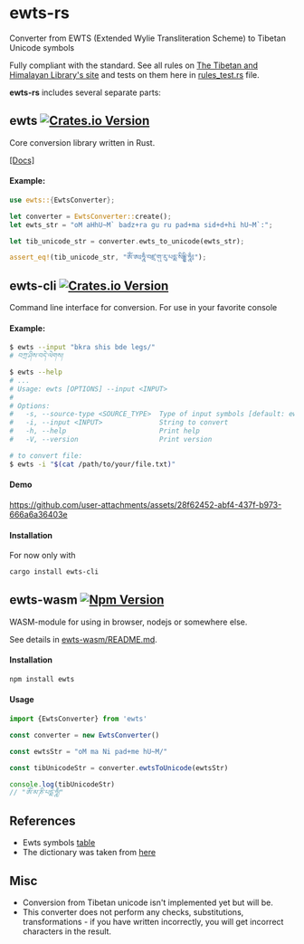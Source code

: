 # ewts-rs

Converter from EWTS (Extended Wylie Transliteration Scheme) to Tibetan Unicode symbols

Fully compliant with the standard. See all rules on
[The Tibetan and Himalayan Library's site](https://www.thlib.org/reference/transliteration/#!essay=/thl/ewts/rules/) 
and tests on them here in [rules_test.rs](https://github.com/emgyrz/ewts-rs/blob/master/ewts/src/rules_test.rs) file.

**ewts-rs** includes several separate parts:

## ewts [![Crates.io Version](https://img.shields.io/crates/v/ewts)](https://crates.io/crates/ewts)
Core conversion library written in Rust.

[\[Docs\]](https://docs.rs/ewts/latest/ewts/)

#### Example:
```rust
use ewts::{EwtsConverter};

let converter = EwtsConverter::create();
let ewts_str = "oM aHhU~M` badz+ra gu ru pad+ma sid+d+hi hU~M`:";

let tib_unicode_str = converter.ewts_to_unicode(ewts_str);

assert_eq!(tib_unicode_str, "ཨོཾ་ཨཿཧཱུྂ་བཛྲ་གུ་རུ་པདྨ་སིདྡྷི་ཧཱུྂ༔");
```

## ewts-cli [![Crates.io Version](https://img.shields.io/crates/v/ewts-cli)](https://crates.io/crates/ewts-cli)
Command line interface for conversion. For use in your favorite console 

#### Example:
```sh
$ ewts --input "bkra shis bde legs/"
# བཀྲ་ཤིས་བདེ་ལེགས།

$ ewts --help
# ...
# Usage: ewts [OPTIONS] --input <INPUT>
# 
# Options:
#   -s, --source-type <SOURCE_TYPE>  Type of input symbols [default: ewts] [possible values: ewts, unicode]
#   -i, --input <INPUT>              String to convert
#   -h, --help                       Print help
#   -V, --version                    Print version

# to convert file:
$ ewts -i "$(cat /path/to/your/file.txt)"
```


#### Demo
https://github.com/user-attachments/assets/28f62452-abf4-437f-b973-666a6a36403e


#### Installation
For now only with
```sh
cargo install ewts-cli
```


## ewts-wasm [![Npm Version](https://img.shields.io/npm/v/ewts)](https://www.npmjs.com/package/ewts)
WASM-module for using in browser, nodejs or somewhere else.

See details in [ewts-wasm/README.md](https://github.com/emgyrz/ewts-rs/tree/master/ewts-wasm).

#### Installation
```sh
npm install ewts
```

#### Usage
```javascript
import {EwtsConverter} from 'ewts'

const converter = new EwtsConverter()

const ewtsStr = "oM ma Ni pad+me hU~M/"

const tibUnicodeStr = converter.ewtsToUnicode(ewtsStr)

console.log(tibUnicodeStr)
// "ཨོཾ་མ་ཎི་པདྨེ་ཧཱུྃ།"

```



## References
- Ewts symbols [table](https://www.thlib.org/reference/transliteration/#!essay=/thl/ewts/tables/)
- The dictionary was taken from [here](https://github.com/rogerespel/ewts-js/blob/main/src/EwtsConverter.mjs)

## Misc
- Conversion from Tibetan unicode isn't implemented yet but will be.
- This converter does not perform any checks, substitutions, transformations - if you have written incorrectly, 
you will get incorrect characters in the result.

